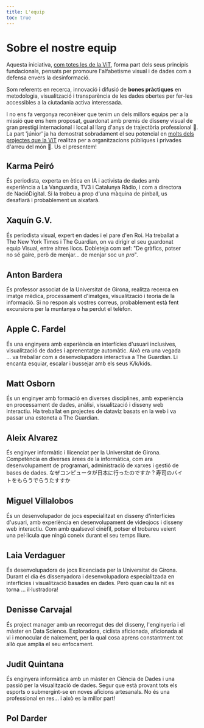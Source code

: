 ```yaml
---
title: L'equip
toc: true
---
```


<style>
  .card {
    padding: 0;
    padding-right: 2rem;
    border-radius: 0;
    background-color: inherit;
    border: none;
  }
  .card p {
    font-family: var(--serif);
    margin-bottom: 2rem;
  }
</style>
# Sobre el nostre equip
Aquesta iniciativa, [com totes les de la ViT](https://www.fundaciovit.org/transparency), forma part dels seus principis fundacionals, pensats per promoure l'alfabetisme visual i de dades com a defensa envers la desinformació. 

Som referents en recerca, innovació i difusió de **bones pràctiques** en metodologia, visualització i transparència de les dades obertes per fer-les accessibles a la ciutadania activa interessada. 

I no ens fa vergonya reconèixer que tenim un dels millors equips per a la missió que ens hem proposat, guardonat amb premis de disseny visual de gran prestigi internacional i local al llarg d'anys de trajectòria professional :star2:. La part 'júnior' ja ha demostrat sobradament el seu potencial en [molts dels projectes que la ViT](https://www.fundaciovit.org/what-we-do) realitza per a organitzacions públiques i privades d'arreu del món :muscle:. Us el presentem!

<div class="grid grid-cols-4">
  <div class="card">
    <h2>Karma Peiró</h2>
    <p>És periodista, experta en ètica en IA i activista de dades amb experiència a La Vanguardia, TV3 i Catalunya Ràdio, i com a directora  de NacióDigital. Si la trobeu a prop d'una màquina de pinball, us desafiarà i probablement us aixafarà.</p>
  </div>
  <div class="card">
    <h2>Xaquín G.V.</h2>
    <p>És periodista visual, expert en dades i el pare d'en Roi. Ha treballat a The New York Times i The Guardian, on va dirigir el seu guardonat equip Visual, entre altres llocs. Dobleteja com xef: "De gràfics, potser no sé gaire, però de menjar... de menjar soc un <em>pro</em>".</p>
  </div>
  <div class="card">
    <h2>Anton Bardera</h2>
    <p>És professor associat de la Universitat de Girona, realitza recerca en imatge mèdica, processament d'imatges, visualització i teoria de la informació. Si no respon als vostres correus, probablement està fent excursions per la muntanya o ha perdut el telèfon.</p>
  </div>
  <div class="card">
    <h2>Apple C. Fardel</h2>
    <p>És una enginyera amb experiència en interfícies d'usuari inclusives, visualització de dades i aprenentatge automàtic. Això era una vegada ... va treballar com a desenvolupadora interactiva a The Guardian. Li encanta esquiar, escalar i bussejar amb els seus K/k/kids.</p>
  </div>
  <div class="card">
    <h2>Matt Osborn</h2>
    <p>És un enginyer amb formació en diverses disciplines, amb experiència en processament de dades, anàlisi, visualització i disseny web interactiu. Ha treballat en projectes de dataviz basats en la web i va passar una estoneta a The Guardian.</p>
  </div>
  <div class="card">
    <h2>Aleix Alvarez</h2>
    <p>És enginyer informàtic i llicenciat per la Universitat de Girona. Competència en diverses àrees de la informàtica, com ara desenvolupament de programari, administració de xarxes i gestió de bases de dades. なぜコンピュータが日本に行ったのですか？寿司のバイトをもらうでらうたすすか</p>
  </div>
  <div class="card">
    <h2>Miguel Villalobos</h2>
    <p>És un desenvolupador de jocs especialitzat en disseny d'interfícies d'usuari, amb experiència en desenvolupament de videojocs i disseny web interactiu. Com amb qualsevol cinèfil, potser el trobareu veient una pel·lícula que ningú coneix durant el seu temps lliure.</p>
  </div>
  <div class="card">
    <h2>Laia Verdaguer</h2>
    <p>És desenvolupadora de jocs llicenciada per la Universitat de Girona. Durant el dia és dissenyadora i desenvolupadora especialitzada en interfícies i visualització basades en dades. Però quan cau la nit es torna ... il·lustradora!</p>
  </div>
  <div class="card">
    <h2>Denisse Carvajal</h2>
    <p>És project manager amb un recorregut des del disseny, l'enginyeria i el màster en Data Science. Exploradora, ciclista aficionada, aficionada al vi i monocular de naixement, per la qual cosa aprens constantment tot allò que amplia el seu enfocament.</p>
  </div>
  <div class="card">
    <h2>Judit Quintana</h2>
    <p>És enginyera informàtica amb un màster en Ciència de Dades i una passió per la visualització de dades. Segur que està provant tots els esports o submergint-se en noves aficions artesanals. No és una professional en res... i això es la millor part!</p>
  </div>
  <div class="card">
    <h2>Pol Darder</h2>
  </div>
</div>
